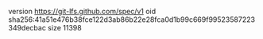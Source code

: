version https://git-lfs.github.com/spec/v1
oid sha256:41a51e476b38fce122d3ab86b22e28fca0d1b99c669f99523587223349decbac
size 11398
